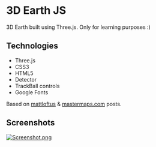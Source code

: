 # 3D Earth JS

3D Earth built using Three.js. Only for learning purposes :)

## Technologies

* Three.js
* CSS3
* HTML5
* Detector
* TrackBall controls
* Google Fonts

Based on [mattloftus](https://mattloftus.github.io/2016/02/03/threejs-p2/) & [mastermaps.com](http://blog.mastermaps.com/2013/09/creating-webgl-earth-with-threejs.html) posts.

## Screenshots

[![Screenshot.png](https://s16.postimg.org/i3nuhogjp/Screenshot_from_2016_11_16_20_41_19.png)](https://s16.postimg.org/i3nuhogjp/Screenshot_from_2016_11_16_20_41_19.png)
